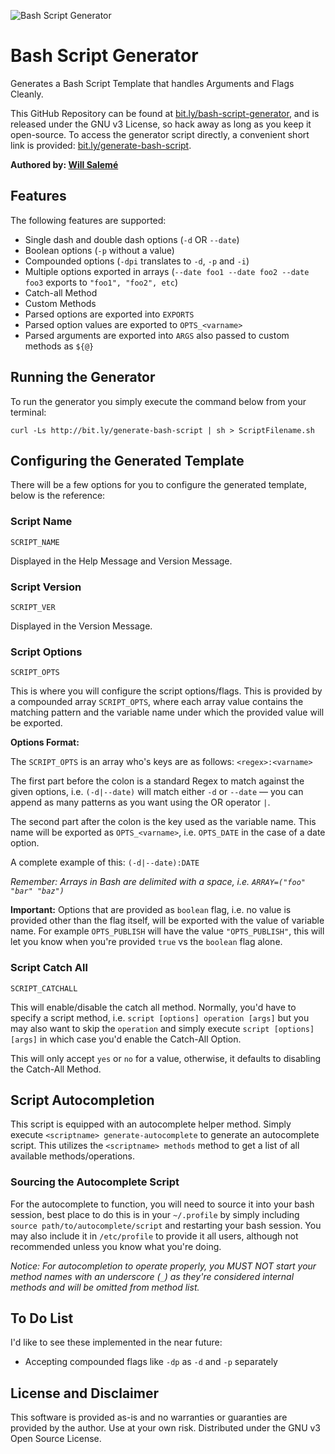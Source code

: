 ![Bash Script Generator](https://cloud.githubusercontent.com/assets/9037816/22258834/0b837816-e231-11e6-971f-f2dd9b940e21.png)
# Bash Script Generator
Generates a Bash Script Template that handles Arguments and Flags Cleanly.

This GitHub Repository can be found at [bit.ly/bash-script-generator](http://bit.ly/bash-script-generator), and is released under the GNU v3 License, so hack away as long as you keep it open-source. To access the generator script directly, a convenient short link is provided: [bit.ly/generate-bash-script](http://bit.ly/generate-bash-script).

**Authored by: [Will Salemé](https://github.com/wsaleme)**

## Features
The following features are supported:

- Single dash and double dash options (`-d` OR `--date`)
- Boolean options (`-p` without a value)
- Compounded options (`-dpi` translates to `-d`, `-p` and `-i`)
- Multiple options exported in arrays (`--date foo1 --date foo2 --date foo3` exports to `"foo1", "foo2", etc`)
- Catch-all Method
- Custom Methods
- Parsed options are exported into `EXPORTS`
- Parsed option values are exported to `OPTS_<varname>`
- Parsed arguments are exported into `ARGS` also passed to custom methods as `${@}`

## Running the Generator
To run the generator you simply execute the command below from your terminal:

```
curl -Ls http://bit.ly/generate-bash-script | sh > ScriptFilename.sh
```

## Configuring the Generated Template
There will be a few options for you to configure the generated template, below is the reference:

### Script Name
`SCRIPT_NAME`

Displayed in the Help Message and Version Message.

### Script Version
`SCRIPT_VER`

Displayed in the Version Message.

### Script Options
`SCRIPT_OPTS`

This is where you will configure the script options/flags. This is provided by a compounded array `SCRIPT_OPTS`, where each array value contains the matching pattern and the variable name under which the provided value will be exported.

**Options Format:**

The `SCRIPT_OPTS` is an array who's keys are as follows: `<regex>:<varname>`

The first part before the colon is a standard Regex to match against the given options, i.e. `(-d|--date)` will match either `-d` or `--date` — you can append as many patterns as you want using the OR operator `|`.

The second part after the colon is the key used as the variable name. This name will be exported as `OPTS_<varname>`, i.e. `OPTS_DATE` in the case of a date option.

A complete example of this: `(-d|--date):DATE`

*Remember: Arrays in Bash are delimited with a space, i.e. `ARRAY=("foo" "bar" "baz")`*

**Important:** Options that are provided as `boolean` flag, i.e. no value is provided other than the flag itself, will be exported with the value of variable name. For example `OPTS_PUBLISH` will have the value `"OPTS_PUBLISH"`, this will let you know when you're provided `true` vs the `boolean` flag alone.

### Script Catch All
`SCRIPT_CATCHALL`

This will enable/disable the catch all method. Normally, you'd have to specify a script method, i.e. `script [options] operation [args]` but you may also want to skip the `operation` and simply execute `script [options] [args]` in which case you'd enable the Catch-All Option.

This will only accept `yes` or `no` for a value, otherwise, it defaults to disabling the Catch-All Method.

## Script Autocompletion
This script is equipped with an autocomplete helper method. Simply execute `<scriptname> generate-autocomplete` to generate an autocomplete script. This utilizes the `<scriptname> methods` method to get a list of all available methods/operations.

### Sourcing the Autocomplete Script
For the autocomplete to function, you will need to source it into your bash session, best place to do this is in your `~/.profile` by simply including `source path/to/autocomplete/script` and restarting your bash session. You may also include it in `/etc/profile` to provide it all users, although not recommended unless you know what you're doing.

*Notice: For autocompletion to operate properly, you MUST NOT start your method names with an underscore (`_`) as they're considered internal methods and will be omitted from method list.*

## To Do List
I'd like to see these implemented in the near future:

- Accepting compounded flags like `-dp` as `-d` and `-p` separately

## License and Disclaimer
This software is provided as-is and no warranties or guaranties are provided by the author. Use at your own risk. Distributed under the GNU v3 Open Source License.
